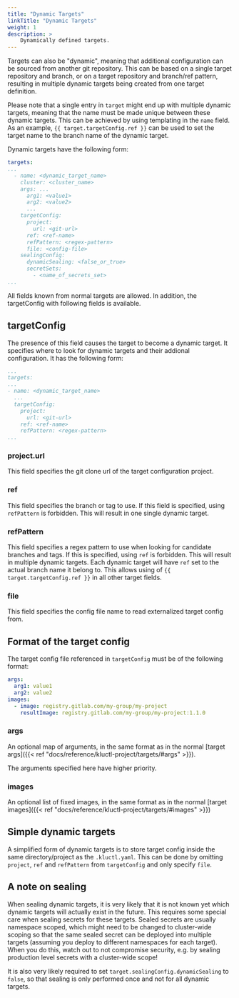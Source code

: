 ```yaml
---
title: "Dynamic Targets"
linkTitle: "Dynamic Targets"
weight: 1
description: >
    Dynamically defined targets.
---
```


Targets can also be "dynamic", meaning that additional configuration can be sourced from another git repository.
This can be based on a single target repository and branch, or on a target repository and branch/ref pattern, resulting
in multiple dynamic targets being created from one target definition.

Please note that a single entry in `target` might end up with multiple dynamic targets, meaning that the name must be
made unique between these dynamic targets. This can be achieved by using templating in the `name` field. As an example,
`{{ target.targetConfig.ref }}` can be used to set the target name to the branch name of the dynamic target.

Dynamic targets have the following form:
```yaml
targets:
...
  - name: <dynamic_target_name>
    cluster: <cluster_name>
    args: ...
      arg1: <value1>
      arg2: <value2>
      ...
    targetConfig:
      project:
        url: <git-url>
      ref: <ref-name>
      refPattern: <regex-pattern>
      file: <config-file>
    sealingConfig:
      dynamicSealing: <false_or_true>
      secretSets:
        - <name_of_secrets_set>
...
```

All fields known from normal targets are allowed. In addition, the targetConfig with following fields is available.

## targetConfig

The presence of this field causes the target to become a dynamic target. 
It specifies where to look for dynamic targets and their addional configuration. It has the following form:

```yaml
...
targets:
...
- name: <dynamic_target_name>
  ...
  targetConfig:
    project:
      url: <git-url>
    ref: <ref-name>
    refPattern: <regex-pattern>
...
```

### project.url
This field specifies the git clone url of the target configuration project.

### ref
This field specifies the branch or tag to use. If this field is specified, using `refPattern` is forbidden.
This will result in one single dynamic target.

### refPattern
This field specifies a regex pattern to use when looking for candidate branches and tags. If this is specified,
using `ref` is forbidden. This will result in multiple dynamic targets. Each dynamic target will have `ref` set to
the actual branch name it belong to. This allows using of `{{ target.targetConfig.ref }}` in all other target fields.

### file
This field specifies the config file name to read externalized target config from.

## Format of the target config
The target config file referenced in `targetConfig` must be of the following format:

```yaml
args:
  arg1: value1
  arg2: value2
images:
  - image: registry.gitlab.com/my-group/my-project
    resultImage: registry.gitlab.com/my-group/my-project:1.1.0
```

### args
An optional map of arguments, in the same format as in the normal [target args]({{< ref "docs/reference/kluctl-project/targets/#args" >}}).

The arguments specified here have higher priority.

### images
An optional list of fixed images, in the same format as in the normal [target images]({{< ref "docs/reference/kluctl-project/targets/#images" >}})

## Simple dynamic targets

A simplified form of dynamic targets is to store target config inside the same directory/project as the `.kluctl.yaml`.
This can be done by omitting `project`, `ref` and `refPattern` from `targetConfig` and only specify `file`.

## A note on sealing

When sealing dynamic targets, it is very likely that it is not known yet which dynamic targets will actually exist in
the future. This requires some special care when sealing secrets for these targets. Sealed secrets are usually namespace
scoped, which might need to be changed to cluster-wide scoping so that the same sealed secret can be deployed into
multiple targets (assuming you deploy to different namespaces for each target). When you do this, watch out to not
compromise security, e.g. by sealing production level secrets with a cluster-wide scope!

It is also very likely required to set `target.sealingConfig.dynamicSealing` to `false`, so that sealing is only performed
once and not for all dynamic targets.